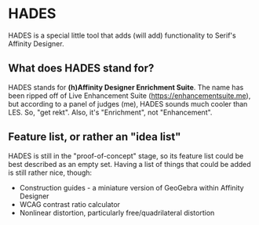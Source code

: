 # HADES
HADES is a special little tool that adds (will add) functionality to Serif's Affinity Designer.

## What does HADES stand for?

HADES stands for **(h)Affinity Designer Enrichment Suite**. The name has been ripped off of Live Enhancement Suite (https://enhancementsuite.me), but according to a panel of judges (me), HADES sounds much cooler than LES. So, "get rekt".
Also, it's "Enrichment", not "Enhancement".

## Feature list, or rather an "idea list"

HADES is still in the "proof-of-concept" stage, so its feature list could be best described as an empty set. Having a list of things that could be added is still rather nice, though:

* Construction guides - a miniature version of GeoGebra within Affinity Designer
* WCAG contrast ratio calculator
* Nonlinear distortion, particularly free/quadrilateral distortion
